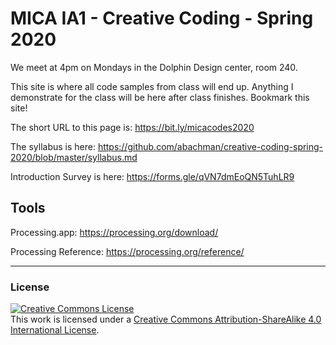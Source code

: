 # MICA IA1 - Creative Coding - Spring 2020

We meet at 4pm on Mondays in the Dolphin Design center, room 240.

This site is where all code samples from class will end up. Anything I demonstrate for the class will be here after class finishes. Bookmark this site!

The short URL to this page is: https://bit.ly/micacodes2020

The syllabus is here: https://github.com/abachman/creative-coding-spring-2020/blob/master/syllabus.md

Introduction Survey is here: https://forms.gle/qVN7dmEoQN5TuhLR9

## Tools

Processing.app: https://processing.org/download/

Processing Reference: https://processing.org/reference/

- - - - - -

### License

<a rel="license" href="http://creativecommons.org/licenses/by-sa/4.0/"><img alt="Creative Commons License" style="border-width:0" src="https://i.creativecommons.org/l/by-sa/4.0/88x31.png" /></a><br />This work is licensed under a <a rel="license" href="http://creativecommons.org/licenses/by-sa/4.0/">Creative Commons Attribution-ShareAlike 4.0 International License</a>.

